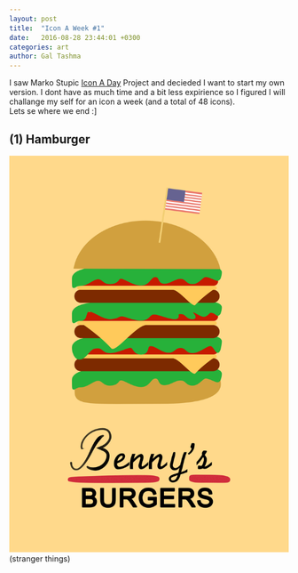 ```yaml
---
layout: post
title:  "Icon A Week #1"
date:   2016-08-28 23:44:01 +0300
categories: art
author: Gal Tashma
---
```


I saw Marko Stupic [Icon A Day](http://icon-a-day.com/) Project and decieded I want to start my own version. I dont have as much time and a bit less expirience so I figured I will challange my self for an icon a week (and a total of 48 icons).   
Lets se where we end :]

## (1) Hamburger

![#1](/assets/img/bennys.png)
(stranger things)